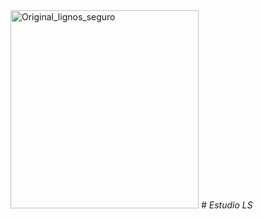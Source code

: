 <img width="301" height="317" alt="Original_lignos_seguro" src="https://github.com/user-attachments/assets/4dab9f98-f0cd-4ffa-84d5-f2afd8f831f1" />
<em> # Estudio LS </em>
